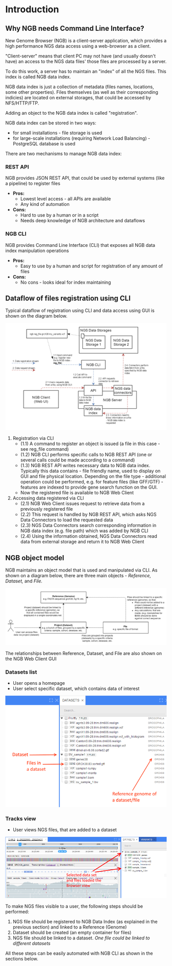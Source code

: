 # Introduction
## Why NGB needs Command Line Interface?
New Genome Browser (NGB) is a client-server application, which provides a high performance NGS data access using a web-browser as a client.

"Client-server" means that client PC may not have (and usually doesn't have) an access to the NGS data files' those files are processed by a server.

To do this work, a server has to maintain an "index" of all the NGS files. This index is called NGB data index.

NGB data index is just a collection of metadata (files names, locations, some other properties). Files themselves (as well as their corresponding indicies) are located on external storages, that could be accessed by NFS/HTTP/FTP.

Adding an object to the NGB data index is called "registration".

NGB data index can be stored in two ways:
* for small installations - file storage is used
* for large-scale installations (requiring Network Load Balancing) - PostgreSQL database is used

There are two mechanisms to manage NGB data index:

### REST API
 NGB provides JSON REST API, that could be used by external systems (like a pipeline) to register files

* **Pros:**
  * Lowest level access - all APIs are available
  * Any kind of automation
* **Cons:**
  * Hard to use by a human or in a script
  * Needs deep knowledge of NGB architecture and dataflows

### NGB CLI
NGB provides Command Line Interface (CLI) that exposes all NGB data index manipulation operations

* **Pros:**
    * Easy to use by a human and script for registration of any amount of files
* **Cons:**
    * No cons - looks ideal for index maintaining

## Dataflow of files registration using CLI
Typical dataflow of registration using CLI and data access using GUI is shown on the diagram below.

![Dataflow](images/cli-introduction-dataflow.png)

1. Registration via CLI
    * (1.1) A command to register an object is issued (a file in this case - see reg_file command)
    * (1.2) NGB CLI performs specific calls to NGB REST API (one or several calls could be made according to a command)
    * (1.3) NGB REST API writes necessary data to NGB data index. Typically this data contains - file friendly name, used to display on GUI and file physical location.
Depending on the file type - additional operation could be performed, e.g. for feature files (like GFF/GTF) - features are indexed to provide gene search function on the GUI.
    * Now the registered file is available to NGB Web Client
2. Accessing data registered via CLI
    * (2.1) NGB Web Client issues request to retrieve data from a previously registered file
    * (2.2) This request is handled by NGB REST API, which asks NGS Data Connectors to load the requested data
    * (2.3) NGS Data Connectors search corresponding information in NGB data index (e.g. file path) which was added by NGB CLI
    * (2.4) Using the information obtained, NGS Data Connectors read data from external storage and return it to NGB Web Client

## NGB object model
NGB maintains an object model that is used and manipulated via CLI.
As shown on a diagram below, there are three main objects - *Reference, Dataset,* and *File.*

![Object model](images/cli-introduction-object-model.png)

The relationships between Reference, Dataset, and File are also shown on the NGB Web Client GUI

### Datasets list
* User opens a homepage
* User select specific dataset, which contains data of interest

![Datasets list](images/cli-introduction-projects-list.png)

### Tracks view
* User views NGS files, that are added to a dataset

![Tracks view](images/cli-introduction-tracks-list.png)

To make NGS files visible to a user, the following steps should be performed:
1. NGS file should be registered to NGB Data Index (as explained in the previous section) and linked to a Reference (Genome)
2. Dataset should be created (an empty container for files)
3. NGS file should be linked to a dataset. *One file could be linked to different datasets*

All these steps can be easily automated with NGB CLI as shown in the sections below.

